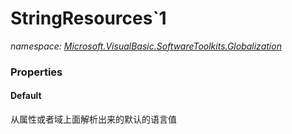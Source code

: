 ﻿# StringResources`1
_namespace: <a href="#" onClick="load('/docs/Microsoft.VisualBasic.SoftwareToolkits.Globalization/index.md')">Microsoft.VisualBasic.SoftwareToolkits.Globalization</a>_






### Properties

#### Default
从属性或者域上面解析出来的默认的语言值
